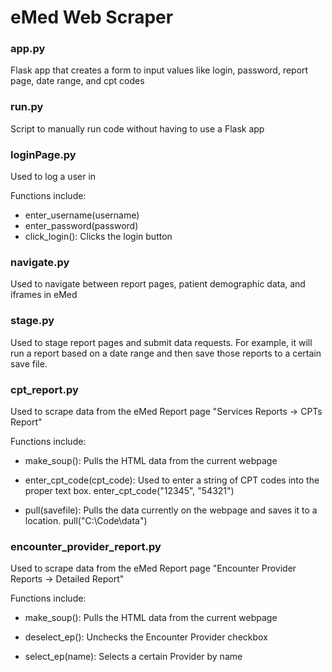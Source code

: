 # eMed Web Scraper

### app.py
Flask app that creates a form to input values like login, password, report page, date range, and cpt codes

### run.py
Script to manually run code without having to use a Flask app

### loginPage.py
Used to log a user in

Functions include:

  + enter_username(username)
  + enter_password(password)
  + click_login(): Clicks the login button

### navigate.py
Used to navigate between report pages, patient demographic data, and iframes in eMed

### stage.py
Used to stage report pages and submit data requests. For example, it will run a report based on a date range and then save those reports to a certain save file.

### cpt_report.py
Used to scrape data from the eMed Report page "Services Reports -> CPTs Report"

Functions include:

  + make_soup(): Pulls the HTML data from the current webpage
  
  + enter_cpt_code(cpt_code): Used to enter a string of CPT codes into the proper text box. enter_cpt_code("12345", "54321")
  
  + pull(savefile): Pulls the data currently on the webpage and saves it to a location. pull("C:\\Code\\data")

### encounter_provider_report.py
Used to scrape data from the eMed Report page "Encounter Provider Reports -> Detailed Report"

Functions include:

  + make_soup(): Pulls the HTML data from the current webpage
  
  + deselect_ep(): Unchecks the Encounter Provider checkbox
  
  + select_ep(name): Selects a certain Provider by name
